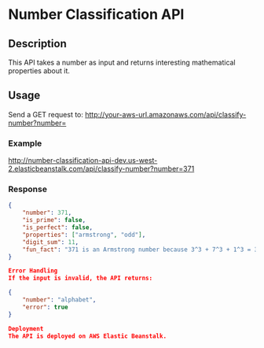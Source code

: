 # Number Classification API

## Description
This API takes a number as input and returns interesting mathematical properties about it.

## Usage
Send a GET request to: 
http://your-aws-url.amazonaws.com/api/classify-number?number= <number>


### Example
http://number-classification-api-dev.us-west-2.elasticbeanstalk.com/api/classify-number?number=371

### Response
```json
{
    "number": 371,
    "is_prime": false,
    "is_perfect": false,
    "properties": ["armstrong", "odd"],
    "digit_sum": 11,
    "fun_fact": "371 is an Armstrong number because 3^3 + 7^3 + 1^3 = 371"
}

Error Handling
If the input is invalid, the API returns:

{
    "number": "alphabet",
    "error": true
}

Deployment
The API is deployed on AWS Elastic Beanstalk.
